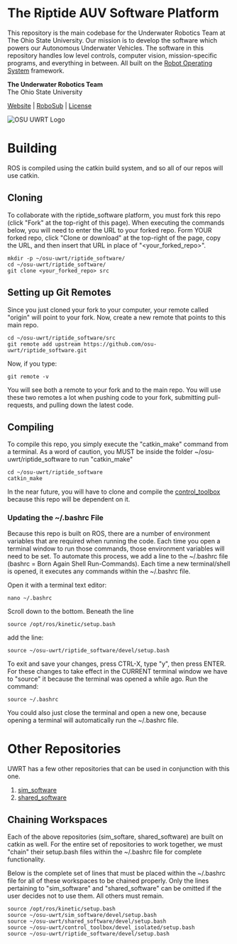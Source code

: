 The Riptide AUV Software Platform
=================================

This repository is the main codebase for the Underwater Robotics Team at The Ohio State University. Our mission is to develop the software which powers our Autonomous Underwater Vehicles. The software in this repository handles low level controls, computer vision, mission-specific programs, and everything in between. All built on the [Robot Operating System](http://www.ros.org/) framework.

**The Underwater Robotics Team**  
The Ohio State University

[Website](https://uwrt.engineering.osu.edu) | [RoboSub](https://www.auvsifoundation.org/competition/robosub) | [License](LICENSE)


![OSU UWRT Logo](logos/UWRT_Logo_small.png)

# Building
ROS is compiled using the catkin build system, and so all of our repos will use catkin. 

## Cloning
To collaborate with the riptide_software platform, you must fork this repo (click "Fork" at the top-right of this page). When executing the commands below, you will need to enter the URL to your forked repo. Form YOUR forked repo, click "Clone or download" at the top-right of the page, copy the URL, and then insert that URL in place of "<your_forked_repo>".
```
mkdir -p ~/osu-uwrt/riptide_software/
cd ~/osu-uwrt/riptide_software/
git clone <your_forked_repo> src
```

## Setting up Git Remotes
Since you just cloned your fork to your computer, your remote called "origin" will point to your fork. Now, create a new remote that points to this main repo.
```
cd ~/osu-uwrt/riptide_software/src
git remote add upstream https://github.com/osu-uwrt/riptide_software.git
```

Now, if you type:
```
git remote -v
```
You will see both a remote to your fork and to the main repo. You will use these two remotes a lot when pushing code to your fork, submitting pull-requests, and pulling down the latest code.

## Compiling
To compile this repo, you simply execute the "catkin_make" command from a terminal. As a word of caution, you MUST be inside the folder ~/osu-uwrt/riptide_software to run "catkin_make"
```
cd ~/osu-uwrt/riptide_software
catkin_make
```

In the near future, you will have to clone and compile the [control_toolbox](https://github.com/osu-uwrt/control_toolbox) because this repo will be dependent on it.

### Updating the ~/.bashrc File
Because this repo is built on ROS, there are a number of environment variables that are required when running the code. Each time you open a terminal window to run those commands, those environment variables will need to be set. To automate this process, we add a line to the ~/.bashrc file (bashrc = Born Again Shell Run-Commands). Each time a new terminal/shell is opened, it executes any commands within the ~/.bashrc file.

Open it with a terminal text editor:
```
nano ~/.bashrc
```
Scroll down to the bottom. Beneath the line
```
source /opt/ros/kinetic/setup.bash
```
add the line:
```
source ~/osu-uwrt/riptide_software/devel/setup.bash
```
To exit and save your changes, press CTRL-X, type "y", then press ENTER. For these changes to take effect in the CURRENT terminal window we have to "source" it because the terminal was opened a while ago. Run the command:
```
source ~/.bashrc
```

You could also just close the terminal and open a new one, because opening a terminal will automatically run the ~/.bashrc file.

# Other Repositories
UWRT has a few other repositories that can be used in conjunction with this one.
1. [sim_software](https://github.com/osu-uwrt/sim_software)
2. [shared_software](https://github.com/osu-uwrt/shared_software)

## Chaining Workspaces
Each of the above repositories (sim_softare, shared_software) are built on catkin as well. For the entire set of repositories to work together, we must "chain" their setup.bash files within the ~/.bashrc file for complete functionality.

Below is the complete set of lines that must be placed within the ~/.bashrc file for all of these workspaces to be chained properly. Only the lines pertaining to "sim_software" and "shared_software" can be omitted if the user decides not to use them. All others must remain.
```
source /opt/ros/kinetic/setup.bash
source ~/osu-uwrt/sim_software/devel/setup.bash
source ~/osu-uwrt/shared_software/devel/setup.bash
source ~/osu-uwrt/control_toolbox/devel_isolated/setup.bash
source ~/osu-uwrt/riptide_software/devel/setup.bash
```
